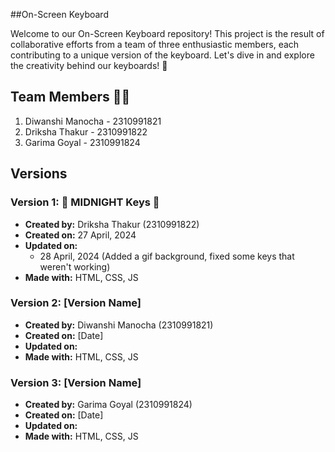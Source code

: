 ##On-Screen Keyboard

Welcome to our On-Screen Keyboard repository! This project is the result of collaborative efforts from a team of three enthusiastic members, each contributing to a unique version of the keyboard. Let's dive in and explore the creativity behind our keyboards! 🚀

## Team Members 👩‍💻

1. Diwanshi Manocha - 2310991821
2. Driksha Thakur - 2310991822
3. Garima Goyal - 2310991824

## Versions 

### Version 1: 🌙 MIDNIGHT Keys 🌌

- **Created by:** Driksha Thakur (2310991822)
- **Created on:** 27 April, 2024
- **Updated on:**
  - 28 April, 2024 (Added a gif background, fixed some keys that weren't working)
- **Made with:** HTML, CSS, JS

### Version 2: [Version Name]

- **Created by:** Diwanshi Manocha (2310991821)
- **Created on:** [Date]
- **Updated on:**
- **Made with:** HTML, CSS, JS

### Version 3: [Version Name]

- **Created by:** Garima Goyal (2310991824)
- **Created on:** [Date]
- **Updated on:**
- **Made with:** HTML, CSS, JS
